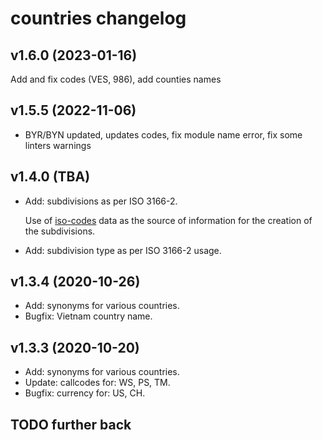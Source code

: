 # countries changelog

## v1.6.0 (2023-01-16)
Add and fix codes (VES, 986), add counties names

## v1.5.5 (2022-11-06)

* BYR/BYN updated, updates codes, fix module name error, fix some linters warnings

## v1.4.0 (TBA)

*   Add: subdivisions as per ISO 3166-2.

    Use of [iso-codes](https://salsa.debian.org/iso-codes-team/iso-codes) data
    as the source of information for the creation of the subdivisions.

*   Add: subdivision type as per ISO 3166-2 usage.

## v1.3.4 (2020-10-26)

*   Add: synonyms for various countries.
*   Bugfix: Vietnam country name.

## v1.3.3 (2020-10-20)

*   Add: synonyms for various countries.
*   Update: callcodes for: WS, PS, TM.
*   Bugfix: currency for: US, CH.

## TODO further back
